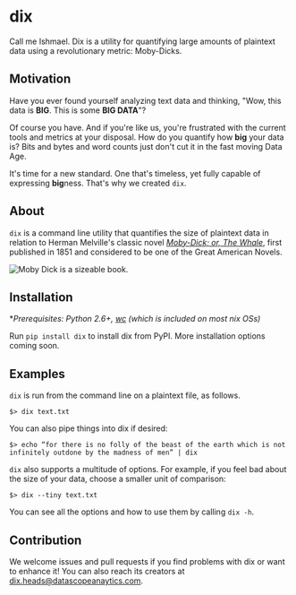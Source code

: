 dix
===

Call me Ishmael. Dix is a utility for quantifying large amounts of plaintext data using a revolutionary metric: Moby-Dicks.

Motivation
----------
Have you ever found yourself analyzing text data and thinking, "Wow, this data is **BIG**. This is some **BIG DATA**"?

Of course you have. And if you're like us, you're frustrated with the current tools and metrics at your disposal. How do you quantify how **big** your data is? Bits and bytes and word counts just don't cut it in the fast moving Data Age.

It's time for a new standard. One that's timeless, yet fully capable of expressing **big**ness. That's why we created `dix`.


About
-----
`dix` is a command line utility that quantifies the size of plaintext data in relation to Herman Melville's classic novel [*Moby-Dick; or, The Whale*](http://www.gutenberg.org/files/2701/2701-h/2701-h.htm), first published in 1851 and considered to be one of the Great American Novels.

![Moby Dick is a sizeable book.](http://i.imgur.com/OCpXRf2.jpg)


Installation
------------

**Prerequisites: Python 2.6+, [wc](http://en.wikipedia.org/wiki/Wc_) (which is included on most *nix OSs)**

Run `pip install dix` to install dix from PyPI. More installation options coming soon.


Examples
--------
`dix` is run from the command line on a plaintext file, as follows.

`$> dix text.txt`

You can also pipe things into dix if desired:

`$> echo “for there is no folly of the beast of the earth which is not infinitely outdone by the madness of men” | dix`

`dix` also supports a multitude of options. For example, if you feel bad about the size of your data, choose a smaller unit of comparison:

`$> dix --tiny text.txt`

You can see all the options and how to use them by calling `dix -h`.


Contribution
------------

We welcome issues and pull requests if you find problems with dix or want to enhance it! You can also reach its creators at dix.heads@datascopeanaytics.com.

